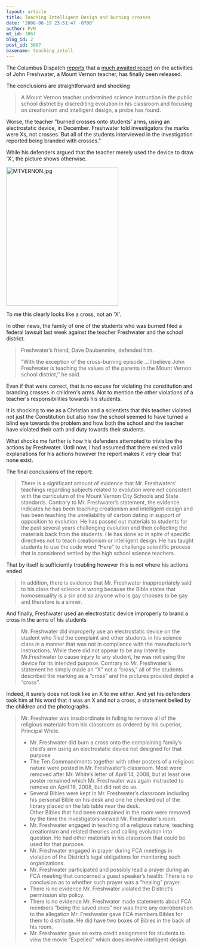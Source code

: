 ```yaml
---
layout: article
title: Teaching Intelligent Design and burning crosses
date: '2008-06-19 23:51:47 -0700'
author: PvM
mt_id: 3867
blog_id: 2
post_id: 3867
basename: teaching_intell
---
```

The Columbus Dispatch [reports](http://www.dispatch.com/live/content/local_news/stories/2008/06/19/mtvernon.html?sid=101) that a [much awaited report](http://www.dispatch.com/wwwexportcontent/sites/dispatch/local_news/stories/2008/06/19/Freshwater.pdf) on the activities of John Freshwater, a Mount Vernon teacher, has finally been released.

The conclusions are straightforward and shocking

> A Mount Vernon teacher undermined science instruction in the public school district by discrediting evolution in his classroom and focusing on creationism and intelligent design, a probe has found. 

Worse, the teacher "burned crosses onto students’ arms, using an electrostatic device, in December. Freshwater told investigators the marks were Xs, not crosses. But all of the students interviewed in the investigation reported being branded with crosses."

While his defenders argued that the teacher merely used the device to draw 'X', the picture shows otherwise.

<img src="{{ site.baseurl }}/uploads/2008/MTVERNON.jpg" alt="MTVERNON.jpg" width="300" height="371" class="mt-image-none" />

To me this clearly looks like a cross, not an 'X'.

In other news, the family of one of the students who was burned filed a federal lawsuit last week against the teacher Freshwater and the school district.

> Freshwater’s friend, Dave Daubenmire, defended him.
> 
> “With the exception of the cross-burning episode … I believe John Freshwater is teaching the values of the parents in the Mount Vernon school district,’’ he said.

Even if that were correct, that is no excuse for violating the constitution  and branding crosses in children's arms. Not to mention the other violations of a teacher's responsibilities towards his students.

It is shocking to me as a Christian and a scientists that this teacher violated not just the Constitution but also how the school seemed to have turned a blind eye towards the problem and how both the school and the teacher have violated their oath and duty towards their students.

What shocks me further is how his defenders attempted to trivialize the actions by Freshwater. Until now, I had assumed that there existed valid explanations for his actions however the report makes it very clear that none exist. 

The final conclusions of the report:

> There is a significant amount of evidence that Mr. Freshwaters’ teachings regarding subjects  related to evolution were not consistent with the curriculum of the Mount Vernon City Schools and State standards.  Contrary to Mr. Freshwater’s statement, the evidence indicates he has been teaching creationism and intelligent design and has been teaching the unreliability of carbon dating in support of opposition to evolution.  He has passed out materials to students for the past several years challenging evolution and then collecting the materials back from the students.  He has done so in spite of specific directives not to teach creationism or intelligent design.  He has taught students to use the code word “Here” to challenge scientific process that is considered settled by the high school science teachers.

That by itself is sufficiently troubling however this is not where his actions ended

> In addition, there is evidence that Mr. Freshwater inappropriately said to his class that science is wrong because the Bible states that homosexuality is a sin and so anyone who is gay chooses to be gay and therefore is a sinner.

And finally, Freshwater used an electrostatic device improperly to brand a cross in the arms of his students

> Mr. Freshwater did improperly use an electrostatic device on the student who filed the complaint and other students in his science class in a manner that was not in compliance with the manufacturer’s instructions.  While there did not appear to be any intent by Mr.Freshwater to cause injury to any student, he was not using the device for its intended purpose. Contrary to Mr.  Freshwater’s statement he simply made an “X” not a “cross,” all of the students described the marking as a “cross” and the pictures provided depict a “cross”. 

Indeed, it surely does not look like an X to me either. And yet his defenders took him at his word that it was an X and not a cross, a statement belied by the children and the photographs.

> Mr. Freshwater was insubordinate in failing to remove all of the religious materials from his  classroom as ordered by his superior, Principal White.  
> 
> 
> * Mr. Freshwater did burn a cross onto the complaining family’s child’s arm using an 
> electrostatic device not designed for that purpose
> * The Ten Commandments together with other posters of a religious nature were posted in Mr. Freshwater’s classroom.  Most were removed after Mr. White’s letter of April 14, 2008, but at least one poster remained which Mr. Freshwater was again instructed to 
> remove on April 16, 2008, but did not do so. 
> * Several Bibles were kept in Mr. Freshwater’s classroom including his personal Bible on his desk and one he checked out of the library placed on the lab table near the desk.  
> Other Bibles that had been maintained in the room were removed by the time the 
> investigators viewed Mr. Freshwater’s room. 
> * Mr. Freshwater engaged in teaching of a religious nature, teaching creationism and 
> related theories and calling evolution into question.  He had other materials in his 
> classroom that could be used for that purpose. 
> * Mr. Freshwater engaged in prayer during FCA meetings in violation of the District’s 
> legal obligations for monitoring such organizations.
> * Mr. Freshwater participated and possibly lead a prayer during an FCA meeting that 
> concerned a guest speaker’s health.  There is no conclusion as to whether such prayer was a “healing” prayer. 
> * There is no evidence Mr. Freshwater violated the District’s permission slip policy. 
> * There is no evidence Mr. Freshwater made statements about FCA members “being the saved ones” nor was there any corroboration to the allegation Mr. Freshwater gave FCA members Bibles for them to distribute.  He did have two boxes of Bibles in the back of his room. 
> * Mr. Freshwater gave an extra credit assignment for students to view the movie “Expelled” which does involve intelligent design.
